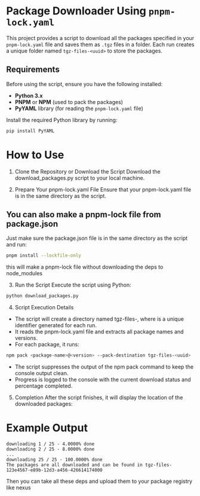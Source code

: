 # Package Downloader Using `pnpm-lock.yaml`

This project provides a script to download all the packages specified in your `pnpm-lock.yaml` file and saves them as `.tgz` files in a folder. Each run creates a unique folder named `tgz-files-<uuid>` to store the packages.

## Requirements

Before using the script, ensure you have the following installed:

- **Python 3.x**
- **PNPM** or **NPM** (used to pack the packages)
- **PyYAML** library (for reading the `pnpm-lock.yaml` file)

Install the required Python library by running:

```bash
pip install PyYAML
```

# How to Use

1. Clone the Repository or Download the Script
   Download the download_packages.py script to your local machine.

2. Prepare Your pnpm-lock.yaml File
   Ensure that your pnpm-lock.yaml file is in the same directory as the script.

## You can also make a pnpm-lock file from package.json

Just make sure the package.json file is in the same directory as the script and run:

```bash
pnpm install --lockfile-only
```

this will make a pnpm-lock file without downloading the deps to node_modules

3. Run the Script
   Execute the script using Python:

```bash
python download_packages.py
```

4. Script Execution Details

- The script will create a directory named tgz-files-<uuid>, where <uuid> is a unique identifier generated for each run.
- It reads the pnpm-lock.yaml file and extracts all package names and versions.
- For each package, it runs:

```bash
npm pack <package-name>@<version> --pack-destination tgz-files-<uuid>
```

- The script suppresses the output of the npm pack command to keep the console output clean.
- Progress is logged to the console with the current download status and percentage completed.

5. Completion
   After the script finishes, it will display the location of the downloaded packages:

# Example Output

```
downloading 1 / 25 - 4.0000% done
downloading 2 / 25 - 8.0000% done
...
downloading 25 / 25 - 100.0000% done
The packages are all downloaded and can be found in tgz-files-123e4567-e89b-12d3-a456-426614174000
```

Then you can take all these deps and upload them to your package registry like nexus

